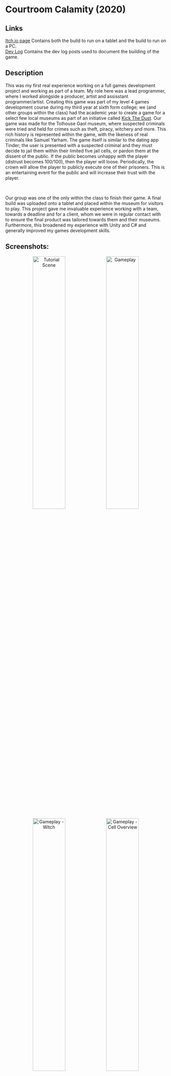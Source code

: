 <h1>Courtroom Calamity (2020)</h1>

<h2>Links</h2>

[Itch.io page](https://brucie.itch.io/courtroom-calamity) Contains both the build to run on a tablet and the build to run on a PC. <br/>
[Dev Log](https://harveyrobinsonsgamedevblog.wordpress.com) Contains the dev log posts used to document the building of the game.

<h2>Description</h2>

This was my first real experience working on a full games development project and working as part of a team. My role here was a lead programmer, where I worked alongside a producer, artist and assisstant programmer/artist. Creating this game was part of my level 4 games development course during my third year at sixth form college; we (and other groups within the class) had the academic year to create a game for a select few local museums as part of an initiative called [Kick The Dust](https://www.museums.norfolk.gov.uk/join-and-support/kick-the-dust). Our game was made for the Tolhouse Gaol museum, where suspected criminals were tried and held for crimes such as theft, piracy, witchery and more. This rich history is represented within the game, with the likeness of real criminals like Samuel Yarham. The game itself is similar to the dating app Tinder; the user is presented with a suspected criminal and they must decide to jail them within their limited five jail cells, or pardon them at the dissent of the public. If the public becomes unhappy with the player (distrust becomes 100/100), then the player will loose. Periodically, the crown will allow the player to publicly execute one of their prisoners. This is an entertaining event for the public and will increase their trust with the player.

</br>

Our group was one of the only within the class to finish their game. A final build was uploaded onto a tablet and placed within the museum for visitors to play. This project gave me invaluable experience working with a team, towards a deadline and for a client, whom we were in regular contact with to ensure the final product was tailored towards them and their museums. Furthermore, this broadened my experience with Unity and C# and generally improved my games development skills.

<h2>Screenshots:</h2>

<p align="center">
<img src="https://imgur.com/FA0qmCW.png" height="45%" width="45%" alt="Tutorial Scene"/>
<img src="https://imgur.com/1UxTYwm.png" height="45%" width="45%" alt="Gameplay"/>
<img src="https://imgur.com/nD9rhaK.png" height="45%" width="45%" alt="Gameplay - Witch"/>
<img src="https://imgur.com/ggtZsIg.png" height="45%" width="45%" alt="Gameplay - Cell Overview"/>

<!--
 ```diff
- text in red
+ text in green
! text in orange
# text in gray
@@ text in purple (and bold)@@
```
--!>
